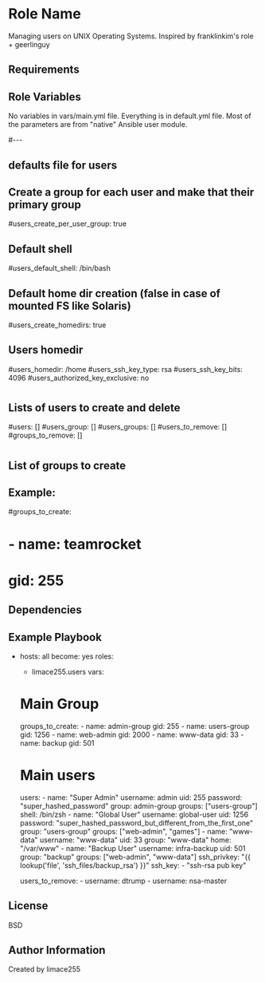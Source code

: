 Role Name
=========

Managing users on UNIX Operating Systems.
Inspired by franklinkim's role + geerlinguy

Requirements
------------

Role Variables
--------------

No variables in vars/main.yml file. Everything is in default.yml file.
Most of the parameters are from "native" Ansible user module.

#---
## defaults file for users
## Create a group for each user and make that their primary group
#users_create_per_user_group: true
## Default shell 
#users_default_shell: /bin/bash
## Default home dir creation (false in case of mounted FS like Solaris)
#users_create_homedirs: true
## Users homedir
#users_homedir: /home
#users_ssh_key_type: rsa
#users_ssh_key_bits: 4096
#users_authorized_key_exclusive: no
#
## Lists of users to create and delete
#users: []
#users_group: []
#users_groups: []
#users_to_remove: []
#groups_to_remove: []
#
## List of groups to create
## Example:
#groups_to_create:
#  - name: teamrocket
#    gid: 255

Dependencies
------------

Example Playbook
----------------

- hosts: all
  become: yes
  roles:
    - limace255.users
  vars:
    # Main Group
    groups_to_create:
      - name: admin-group
        gid: 255
      - name: users-group
        gid: 1256
      - name: web-admin
        gid: 2000
      - name: www-data
        gid: 33
      - name: backup
        gid: 501
    # Main users
    users:
      - name: "Super Admin"
        username: admin
        uid: 255
        password: "super_hashed_password"
        group: admin-group
        groups: ["users-group"]
        shell: /bin/zsh
      - name: "Global User"
        username: global-user
        uid: 1256
        password: "super_hashed_password_but_different_from_the_first_one"
        group: "users-group"
        groups: ["web-admin", "games"]
      - name: "www-data"
        username: "www-data"
        uid: 33
        group: "www-data"
        home: "/var/www" 
      - name: "Backup User"
        username: infra-backup
        uid: 501
        group: "backup"
        groups: ["web-admin", "www-data"]
        ssh_privkey: "{{ lookup('file', 'ssh_files/backup_rsa') }}"
        ssh_key:
          - "ssh-rsa pub key"

    users_to_remove:
      - username: dtrump
      - username: nsa-master

License
-------

BSD

Author Information
------------------

Created by limace255 


